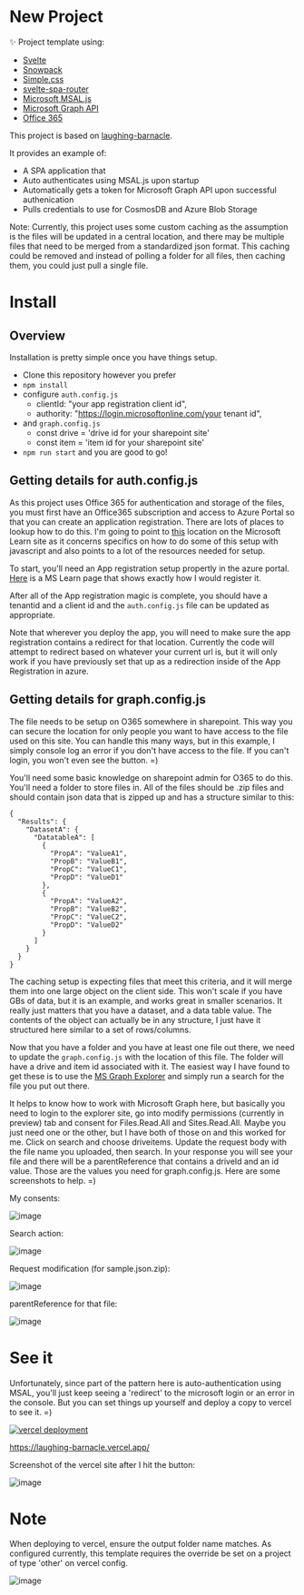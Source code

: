 # New Project

✨ Project template using:

- [Svelte](https://svelte.dev)
- [Snowpack](https://snowpack.dev/)
- [Simple.css](https://simplecss.org/)
- [svelte-spa-router](https://github.com/ItalyPaleAle/svelte-spa-router)
- [Microsoft MSAL.js](https://docs.microsoft.com/en-us/azure/active-directory/develop/msal-overview)
- [Microsoft Graph API](https://docs.microsoft.com/en-us/azure/active-directory/develop/microsoft-graph-intro)
- [Office 365](https://www.office.com/)

This project is based on [laughing-barnacle](https://github.com/royashbrook/laughing-barnacle).

It provides an example of:
- A SPA application that
- Auto authenticates using MSAL.js upon startup
- Automatically gets a token for Microsoft Graph API upon successful authenication
- Pulls credentials to use for CosmosDB and Azure Blob Storage

Note: Currently, this project uses some custom caching as the assumption is the files will be updated in a central location, and there may be multiple files that need to be merged from a standardized json format. This caching could be removed and instead of polling a folder for all files, then caching them, you could just pull a single file.


# Install

## Overview

Installation is pretty simple once you have things setup.

- Clone this repository however you prefer
- `npm install`
- configure `auth.config.js` 
  - clientId: "your app registration client id",
  - authority: "https://login.microsoftonline.com/your tenant id",
- and `graph.config.js`
  - const drive = 'drive id for your sharepoint site'
  - const item = 'item id for your sharepoint site'
- `npm run start` and you are good to go!

## Getting details for auth.config.js

As this project uses Office 365 for authentication and storage of the files, you must first have an Office365 subscription and access to Azure Portal so that you can create an application registration. There are lots of places to lookup how to do this. I'm going to point to [this](https://docs.microsoft.com/en-us/learn/paths/m365-msgraph-scenarios/) location on the Microsoft Learn site as it concerns specifics on how to do some of this setup with javascript and also points to a lot of the resources needed for setup.

To start, you'll need an App registration setup propertly in the azure portal. [Here](https://docs.microsoft.com/en-us/learn/modules/msgraph-manage-files/2-exercise-configure-azure-active-directory-app) is a MS Learn page that shows exactly how I would register it.

After all of the App registration magic is complete, you should have a tenantid and a client id and the `auth.config.js` file can be updated as appropriate.

Note that wherever you deploy the app, you will need to make sure the app registration contains a redirect for that location. Currently the code will attempt to redirect based on whatever your current url is, but it will only work if you have previously set that up as a redirection inside of the App Registration in azure.

## Getting details for graph.config.js

The file needs to be setup on O365 somewhere in sharepoint. This way you can secure the location for only people you want to have access to the file used on this site. You can handle this many ways, but in this example, I simply console log an error if you don't have access to the file. If you can't login, you won't even see the button. =)

You'll need some basic knowledge on sharepoint admin for O365 to do this. You'll need a folder to store files in. All of the files should be .zip files and should contain json data that is zipped up and has a structure similar to this:

```
{
  "Results": {
    "DatasetA": {
      "DatatableA": [
        {
          "PropA": "ValueA1",
          "PropB": "ValueB1",
          "PropC": "ValueC1",
          "PropD": "ValueD1"
        },
        {
          "PropA": "ValueA2",
          "PropB": "ValueB2",
          "PropC": "ValueC2",
          "PropD": "ValueD2"
        }
      ]
    }
  }
}
```

The caching setup is expecting files that meet this criteria, and it will merge them into one large object on the client side. This won't scale if you have GBs of data, but it is an example, and works great in smaller scenarios. It really just matters that you have a dataset, and a data table value. The contents of the object can actually be in any structure, I just have it structured here similar to a set of rows/columns.

Now that you have a folder and you have at least one file out there, we need to update the `graph.config.js` with the location of this file. The folder will have a drive and item id associated with it. The easiest way I have found to get these is to use the [MS Graph Explorer](https://developer.microsoft.com/en-us/graph/graph-explorer) and simply run a search for the file you put out there.

It helps to know how to work with Microsoft Graph here, but basically you need to login to the explorer site, go into modify permissions (currently in preview) tab and consent for Files.Read.All and Sites.Read.All. Maybe you just need one or the other, but I have both of those on and this worked for me. Click on search and choose driveitems. Update the request body with the file name you uploaded, then search. In your response you will see your file and there will be a parentReference that contains a driveId and an id value. Those are the values you need for graph.config.js. Here are some screenshots to help. =)

My consents:

![image](https://user-images.githubusercontent.com/7390156/165637741-78820963-2b78-4258-a3a5-0f7a6321d768.png)

Search action:

![image](https://user-images.githubusercontent.com/7390156/165637688-929865c9-f14f-4886-b016-7ce154e614a6.png)

Request modification (for sample.json.zip):

![image](https://user-images.githubusercontent.com/7390156/165637841-b422c351-0d33-4012-82ad-4820ad998fbe.png)

parentReference for that file:

![image](https://user-images.githubusercontent.com/7390156/165637877-03d218d7-5e97-445f-bfdb-b057742c7965.png)



# See it

Unfortunately, since part of the pattern here is auto-authentication using MSAL, you'll just keep seeing a 'redirect' to the microsoft login or an error in the console. But you can set things up yourself and deploy a copy to vercel to see it. =)

[![vercel deployment](https://therealsujitk-vercel-badge.vercel.app/?app=laughing-barnacle&style=for-the-badge)](https://stunning-bassoon.vercel.app/)

https://laughing-barnacle.vercel.app/

Screenshot of the vercel site after I hit the button:

![image](https://user-images.githubusercontent.com/7390156/165638078-4afa1cb8-671b-4b30-94b8-fd2a70ab4969.png)


# Note

When deploying to vercel, ensure the output folder name matches. As configured currently, this template requires the override be set on a project of type 'other' on vercel config.

![image](https://user-images.githubusercontent.com/7390156/165202229-99bf3c00-2c8a-4185-84b4-c0ed31a87c15.png)
